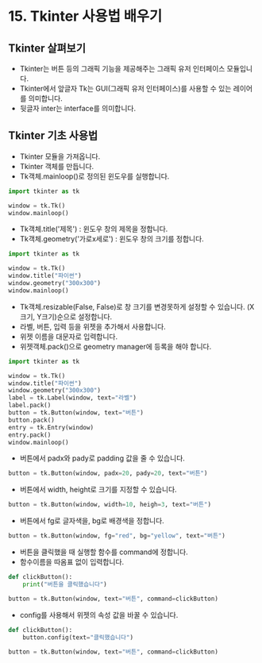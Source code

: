 # 15. Tkinter 사용법 배우기
## Tkinter 살펴보기
* Tkinter는 버튼 등의 그래픽 기능을 제공해주는 그래픽 유저 인터페이스 모듈입니다.
* Tkinter에서 앞글자 Tk는 GUI(그래픽 유저 인터페이스)를 사용할 수 있는 레이어를 의미합니다.
* 뒷글자 inter는 interface를 의미합니다.

## Tkinter 기초 사용법
* Tkinter 모듈을 가져옵니다.
* Tkinter 객체를 만듭니다.
* Tk객체.mainloop()로 정의된 윈도우를 실행합니다.
```python
import tkinter as tk

window = tk.Tk()
window.mainloop()
```
* Tk객체.title('제목') : 윈도우 창의 제목을 정합니다.
* Tk객체.geometry('가로x세로') : 윈도우 창의 크기를 정합니다.
```python
import tkinter as tk

window = tk.Tk()
window.title("파이썬")
window.geometry("300x300")
window.mainloop()
```
* Tk객체.resizable(False, False)로 창 크기를 변경못하게 설정할 수 있습니다. (X크기, Y크기)순으로 설정합니다.  
* 라벨, 버튼, 입력 등을 위젯을 추가해서 사용합니다.
* 위젯 이름을 대문자로 입력합니다.
* 위젯객체.pack()으로 geometry manager에 등록을 해야 합니다.
```python
import tkinter as tk

window = tk.Tk()
window.title("파이썬")
window.geometry("300x300")
label = tk.Label(window, text="라벨")
label.pack()
button = tk.Button(window, text="버튼")
button.pack()
entry = tk.Entry(window)
entry.pack()
window.mainloop()
```
* 버튼에서 padx와 pady로 padding 값을 줄 수 있습니다.
```python
button = tk.Button(window, padx=20, pady=20, text="버튼")
```
* 버튼에서 width, height로 크기를 지정할 수 있습니다.
```python
button = tk.Button(window, width=10, heigh=3, text="버튼")
```
* 버튼에서 fg로 글자색을, bg로 배경색을 정합니다.
```python
button = tk.Button(window, fg="red", bg="yellow", text="버튼")
```
* 버튼을 클릭했을 때 실행할 함수를 command에 정합니다.
* 함수이름을 따옴표 없이 입력합니다.
```python
def clickButton():
    print("버튼을 클릭했습니다")

button = tk.Button(window, text="버튼", command=clickButton)
```
* config를 사용해서 위젯의 속성 값을 바꿀 수 있습니다.
``` python
def clickButton():
    button.config(text="클릭했습니다")
    
button = tk.Button(window, text="버튼", command=clickButton)
```
